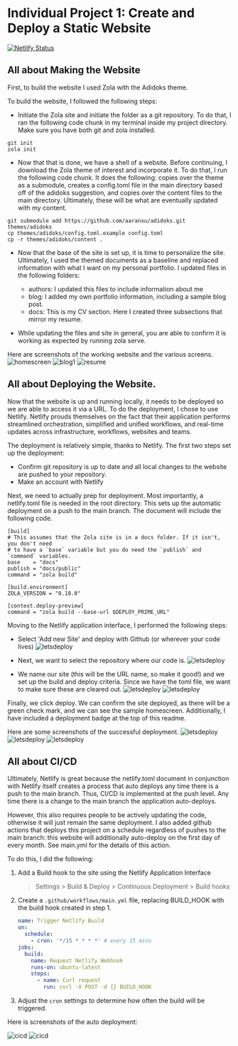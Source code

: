 # Individual Project 1: Create and Deploy a Static Website

[![Netlify Status](https://api.netlify.com/api/v1/badges/763e203d-b9fd-4b2b-a207-7d280e79cf65/deploy-status)](https://app.netlify.com/sites/lmgrella/deploys)

## All about Making the Website

First, to build the website I used Zola with the Adidoks theme.

To build the website, I followed the following steps: 

* Initiate the Zola site and initiate the folder as a git repository. To do that, I ran the following code chunk in my terminal inside my project directory. Make sure you have both git and zola installed.

```
git init
zola init
```
* Now that that is done, we have a shell of a website. Before continuing, I download the Zola theme of interest and incorporate it. To do that, I run the following code chunk. It does the following: copies over the theme as a submodule, creates a config.toml file in the main directory based off of the adidoks suggestion, and copies over the content files to the main directory. Ultimately, these will be what are eventually updated with my content.  

```
git submodule add https://github.com/aaranxu/adidoks.git themes/adidoks
cp themes/adidoks/config.toml.example config.toml
cp -r themes/adidoks/content .
```
* Now that the base of the site is set up, it is time to personalize the site. Ultimately, I used the themed documents as a baseline and replaced information with what I want on my personal portfolio. I updated files in the following folders:
    * authors: I updated this files to include information about me
    * blog: I added my own portfolio information, including a sample blog post.
    * docs: This is my CV section. Here I created three subsections that mirror my resume. 

* While updating the files and site in general, you are able to confirm it is working as expected by running zola serve.  

Here are screenshots of the working website and the various screens.
![homescreen](old/homescreen.png)
![blog1](old/blog1.png)
![resume](old/resume.png)

## All about Deploying the Website.
Now that the website is up and running locally, it needs to be deployed so we are able to access it via a URL. To do the deployment, I chose to use Netlify. Netlify prouds themselves on the fact that their application performs streamlined orchestration, simplified and unified workflows, and real-time updates across infrastructure, workflows, websites and teams.

The deployment is relatively simple, thanks to Netlify. The first two steps set up the deployment: 

* Confirm git repository is up to date and all local changes to the website are pushed to your repository.
* Make an account with Netlify

Next, we need to actually prep for deployment. Most importantly, a netlify.toml file is needed in the root directory. This sets up the automatic deployment on a push to the main branch. The document will include the following code. 

```
[build]
# This assumes that the Zola site is in a docs folder. If it isn't, you don't need
# to have a `base` variable but you do need the `publish` and `command` variables.
base    = "docs"
publish = "docs/public"
command = "zola build"

[build.environment]
ZOLA_VERSION = "0.18.0"

[context.deploy-preview]
command = "zola build --base-url $DEPLOY_PRIME_URL"
```

Moving to the Netlify application interface, I performed the following steps: 

* Select 'Add new Site' and deploy with Github (or wherever your code lives)
![letsdeploy](old/letsdeploy1.png)

* Next, we want to select the repository where our code is. 
![letsdeploy](old/letsdeploy3.png)

* We name our site (this will be the URL name, so make it good!) and we set up the build and deploy criteria. Since we have the toml file, we want to make sure these are cleared out. 
![letsdeploy](old/letsdeploy3.png)
![letsdeploy](old/letsdeploy4.png)

Finally, we click deploy. We can confirm the site deployed, as there will be a green check mark, and we can see the sample homescreen. Additionally, I have included a deployment badge at the top of this readme.

Here are some screenshots of the successful deployment. 
![letsdeploy](old/deployconfirmation.png)
![letsdeploy](old/siteisdeployed.png)
![letsdeploy](old/sitedetails.png)

## All about CI/CD

Ultimately, Netlify is great because the netlify.toml document in conjunction with Netlify itself creates a process that auto deploys any time there is a push to the main branch. Thus, CI/CD is implemented at the push level. Any time there is a change to the main branch the application auto-deploys. 

However, this also requires people to be actively updating the code, otherwise it will just remain the same deployment. I also added github actions that deploys this project on a schedule regardless of pushes to the main branch: this website will additionally auto-deploy on the first day of every month. See main.yml for the details of this action.

To do this, I did the following: 

1. Add a Build hook to the site using the Netlify Application Interface

   > Settings > Build & Deploy > Continuous Deployment > Build hooks

2. Create a `.github/workflows/main.yml` file, replacing BUILD_HOOK with the build hook created in step 1.

   ```yaml
   name: Trigger Netlify Build
   on:
     schedule:
       - cron: '*/15 * * * *' # every 15 mins
   jobs:
     build:
       name: Request Netlify Webhook
       runs-on: ubuntu-latest
       steps:
         - name: Curl request
           run: curl -X POST -d {} BUILD_HOOK
   ```

3. Adjust the `cron` settings to determine how often the build will be triggered. 

Here is screenshots of the auto deployment:

![cicd](old/cicd1.png)
![cicd](old/cicd2.png)
